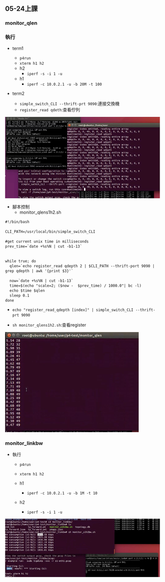 ## 05-24上課


### monitor_qlen

 ### 執行
- term1
    - `p4run`
    - `xterm h1 h2`
    - h2
        - `iperf -s -i 1 -u`
    - h1
        - `iperf -c 10.0.2.1 -u -b 20M -t 100`

- term2
    - `simple_switch_CLI --thrift-prt 9090`:連接交換機
    - `register_read qdeth`:查看佇列

![](0.PNG)

- 腳本控制
    - monitor_qlens1h2.sh
```
#!/bin/bash

CLI_PATH=/usr/local/bin/simple_switch_CLI

#get current unix time in milliseconds
prev_time=`date +%s%N | cut -b1-13`


while true; do
  qlen=`echo register_read qdepth 2 | $CLI_PATH --thrift-port 9090 | grep qdepth | awk '{print $3}'`       

  now=`date +%s%N | cut -b1-13` 
  time=$(echo "scale=2; ($now -  $prev_time) / 1000.0"| bc -l)
  echo $time $qlen
  sleep 0.1
done
```
- `echo "register_read_qdepth [index]" | simple_switch_CLI --thrift-prt 9090`

- `sh monitor_qlens1h2.sh`:查看register

![](1.PNG)


### monitor_linkbw

- 執行 
    - `p4run`
    - `xterm h1 h2`

    - h1
        - `iperf -c 10.0.2.1 -u -b 1M -t 10`
    - h2
        - `iperf -s -i 1 -u` 

![](2.PNG)   